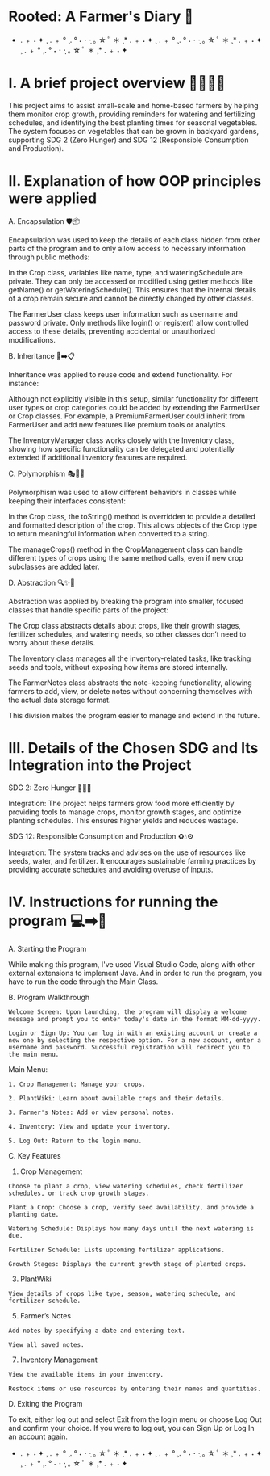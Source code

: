 # Rooted: A Farmer's Diary 🌱

* . ﹢ ˖ ✦ ¸ . ﹢ ° ¸. ° ˖ ･ ·̩ ｡ ☆ ﾟ ＊ ¸* . ﹢ ˖ ✦ ¸ . ﹢ ° ¸. ° ˖ ･ ·̩ ｡ ☆ ﾟ ＊ ¸* . ﹢ ˖ ✦ ¸ . ﹢ ° ¸. ° ˖ ･ ·̩ ｡ ☆ ﾟ ＊ ¸* . ﹢ ˖ ✦

# I. A brief project overview 🌱📖👩‍🌾

This project aims to assist small-scale and home-based farmers by helping them monitor crop growth, providing reminders for watering and fertilizing schedules, and identifying the best planting times for seasonal vegetables. The system focuses on vegetables that can be grown in backyard gardens, supporting SDG 2 (Zero Hunger) and SDG 12 (Responsible Consumption and Production).

# II. Explanation of how OOP principles were applied 
  
  A. Encapsulation 🛡️📦
  
  Encapsulation was used to keep the details of each class hidden from other parts of the program and to only allow access to necessary information through public methods:
  
  In the Crop class, variables like name, type, and wateringSchedule are private. They can only be accessed or modified using getter methods like getName() or getWateringSchedule(). This ensures that the internal details of a crop remain secure and cannot be directly changed by other classes.
  
  The FarmerUser class keeps user information such as username and password private. Only methods like login() or register() allow controlled access to these details, preventing accidental or unauthorized modifications.
  
  B. Inheritance 🧬➡️📋
  
  Inheritance was applied to reuse code and extend functionality. For instance:
  
  Although not explicitly visible in this setup, similar functionality for different user types or crop categories could be added by extending the FarmerUser or Crop classes. For example, a PremiumFarmerUser could inherit from FarmerUser and add new features like premium tools or analytics.
  
  The InventoryManager class works closely with the Inventory class, showing how specific functionality can be delegated and potentially extended if additional inventory features are required.
  
C. Polymorphism 🎭🔄🤹
  
  Polymorphism was used to allow different behaviors in classes while keeping their interfaces consistent:
  
  In the Crop class, the toString() method is overridden to provide a detailed and formatted description of the crop. This allows objects of the Crop type to return meaningful information when converted to a string.
  
  The manageCrops() method in the CropManagement class can handle different types of crops using the same method calls, even if new crop subclasses are added later.
  
D. Abstraction 🔍✨🧩
  
  Abstraction was applied by breaking the program into smaller, focused classes that handle specific parts of the project:
  
  The Crop class abstracts details about crops, like their growth stages, fertilizer schedules, and watering needs, so other classes don’t need to worry about these details.
  
  The Inventory class manages all the inventory-related tasks, like tracking seeds and tools, without exposing how items are stored internally.
  
  The FarmerNotes class abstracts the note-keeping functionality, allowing farmers to add, view, or delete notes without concerning themselves with the actual data storage format.
  
  This division makes the program easier to manage and extend in the future.
  
# III. Details of the Chosen SDG and Its Integration into the Project
  
  SDG 2: Zero Hunger 🌾🥦🍅
  
  Integration: The project helps farmers grow food more efficiently by providing tools to manage crops, monitor growth stages, and optimize planting schedules. This ensures higher yields and reduces wastage.
  
  SDG 12: Responsible Consumption and Production ♻️💧⚙️
  
  Integration: The system tracks and advises on the use of resources like seeds, water, and fertilizer. It encourages sustainable farming practices by providing accurate schedules and avoiding overuse of inputs.

# IV. Instructions for running the program 💻➡️📜

  A. Starting the Program

While making this program, I've used Visual Studio Code, along with other external extensions to implement Java. And in order to run the program, you have to run the code through the Main Class.

  B. Program Walkthrough
  
    Welcome Screen: Upon launching, the program will display a welcome message and prompt you to enter today's date in the format MM-dd-yyyy.
 
    Login or Sign Up: You can log in with an existing account or create a new one by selecting the respective option. For a new account, enter a username and password. Successful registration will redirect you to the main menu.
  
  Main Menu:
  
    1. Crop Management: Manage your crops.
    
    2. PlantWiki: Learn about available crops and their details.
    
    3. Farmer's Notes: Add or view personal notes.
    
    4. Inventory: View and update your inventory.
    
    5. Log Out: Return to the login menu.


C. Key Features
  
  1. Crop Management

    Choose to plant a crop, view watering schedules, check fertilizer schedules, or track crop growth stages.

    Plant a Crop: Choose a crop, verify seed availability, and provide a planting date.
    
    Watering Schedule: Displays how many days until the next watering is due.
    
    Fertilizer Schedule: Lists upcoming fertilizer applications.
    
    Growth Stages: Displays the current growth stage of planted crops.
    
  3. PlantWiki

    View details of crops like type, season, watering schedule, and fertilizer schedule.
    
  5. Farmer’s Notes

    Add notes by specifying a date and entering text.
    
    View all saved notes.
    
  7. Inventory Management

    View the available items in your inventory.
    
    Restock items or use resources by entering their names and quantities.


D. Exiting the Program
  
To exit, either log out and select Exit from the login menu or choose Log Out and confirm your choice. If you were to log out, you can Sign Up or Log In an account again.

* . ﹢ ˖ ✦ ¸ . ﹢ ° ¸. ° ˖ ･ ·̩ ｡ ☆ ﾟ ＊ ¸* . ﹢ ˖ ✦ ¸ . ﹢ ° ¸. ° ˖ ･ ·̩ ｡ ☆ ﾟ ＊ ¸* . ﹢ ˖ ✦ ¸ . ﹢ ° ¸. ° ˖ ･ ·̩ ｡ ☆ ﾟ ＊ ¸* . ﹢ ˖ ✦


